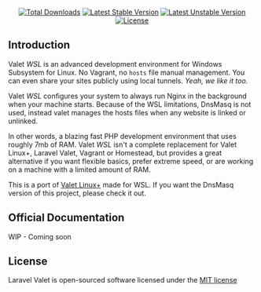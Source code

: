 <p align="center">
<a href="https://packagist.org/packages/eptic/valet-wsl"><img src="https://poser.pugx.org/eptic/valet-wsl/downloads.svg" alt="Total Downloads"></a>
<a href="https://packagist.org/packages/eptic/valet-wsl"><img src="https://poser.pugx.org/eptic/valet-wsl/v/stable.svg" alt="Latest Stable Version"></a>
<a href="https://packagist.org/packages/eptic/valet-wsl"><img src="https://poser.pugx.org/eptic/valet-wsl/v/unstable.svg" alt="Latest Unstable Version"></a>
<a href="https://packagist.org/packages/eptic/valet-wsl"><img src="https://poser.pugx.org/eptic/valet-wsl/license.svg" alt="License"></a>
</p>

## Introduction

Valet *WSL* is an advanced development environment for Windows Subsystem for Linux.
No Vagrant, no `hosts` file manual management. You can even share your sites publicly using local tunnels. _Yeah, we like it too._

Valet *WSL* configures your system to always run Nginx in the background when your machine starts.
Because of the WSL limitations, DnsMasq is not used, instead valet manages the hosts files when any website is linked or unlinked.

In other words, a blazing fast PHP development environment that uses roughly 7mb of RAM. Valet *WSL* isn't a complete replacement for Valet Linux+, Laravel Valet, Vagrant or Homestead, but provides a great alternative if you want flexible basics, prefer extreme speed, or are working on a machine with a limited amount of RAM.

This is a port of [Valet Linux+](https://github.com/genesisweb/valet-linux-plus) made for WSL.
If you want the DnsMasq version of this project, please check it out.

## Official Documentation

WIP - Coming soon

## License

Laravel Valet is open-sourced software licensed under the [MIT license](http://opensource.org/licenses/MIT)
